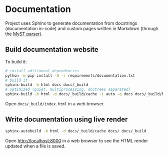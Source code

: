 # Documentation

Project uses Sphinx to generate documentation from docstrings (documentation in-code) and custom pages written in Markdown (through the [MyST parser](https://myst-parser.readthedocs.io/en/latest/)).

## Build documentation website

To build it:

```bash
# install aditionnal dependencies
python -m pip install -U -r requirements/documentation.txt
# build it
sphinx-build -b html docs docs/_build
# optimized (quiet, multiprocessing, doctrees separated)
sphinx-build -b html -d docs/_build/cache -j auto -q docs docs/_build/html

```

Open `docs/_build/index.html` in a web browser.

## Write documentation using live render

```bash
sphinx-autobuild -b html -d docs/_build/cache docs/ docs/_build
```

Open <http://localhost:8000> in a web browser to see the HTML render updated when a file is saved.
